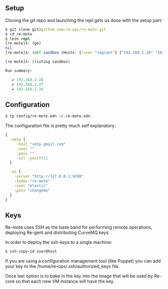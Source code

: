 ## Setup

Cloning the git repo and launching the repl gets us done with the setup part:

```clojure
$ git clone git@github.com:re-ops/re-mote.git
$ cd re-mote
$ lein repl
[re-mote]λ: (go)
nil
[re-mote]λ: (def sandbox (Hosts. {:user "vagrant"} ["192.168.2.28" "192.168.2.26" "192.168.2.27"]))

[re-mote]λ: (listing sandbox)

Run summary:

   ✔ 192.168.2.28
   ✔ 192.168.2.27
   ✔ 192.168.2.26

```


## Configuration


```bash
$ cp config/re-mote.edn ~/.re-mote.edn
```

The configuration file is pretty much self explanatory:

```clojure
{
  :smtp {
     :host "smtp.gmail.com"
     :user ""
     :pass ""
     :ssl :yes!!!11
  }

  :es {
    :server "http://127.0.0.1:9200"
    :index "re-mote"
    :user "elastic"
    :pass "changeme"
  }
}
```

## Keys

Re-mote uses SSH as the base band for performing remote operations, deploying Re-gent and distributing CurveMQ keys.

In order to deploy the ssh-keys to a single machine:

```bash
$ ssh-copy-id user@host
```

If you are using a configuration management tool (like Puppet) you can add your key to the /home/re-ops/.ssh/authorized_keys file.

Once last option is to bake in the key into the image that will be used by Re-core so that each new VM instance will have the key.
